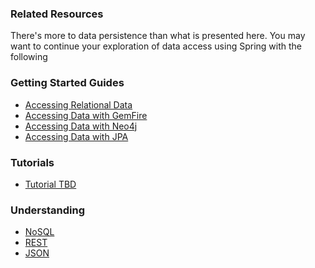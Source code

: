 ### Related Resources

There's more to data persistence than what is presented here. You may want to continue your exploration of data access using Spring with the following

### Getting Started Guides

* [Accessing Relational Data][gs-relational-data-access]
* [Accessing Data with GemFire][gs-accessing-data-gemfire]
* [Accessing Data with Neo4j][gs-accessing-data-neo4j]
* [Accessing Data with JPA][gs-accessing-data-jpa]

[gs-accessing-data-gemfire]: /guides/gs/accessing-data-gemfire/content
[gs-relational-data-access]: /guides/gs/relational-data-access/content
[gs-accessing-data-neo4j]: /guides/gs/accessing-data-neo4j/content
[gs-accessing-data-jpa]: /guides/gs/accessing-data-jpa/content

### Tutorials

* [Tutorial TBD][tut-tbd]

[tut-tbd]: /guides/tutorials/tbd

### Understanding

* [NoSQL][u-nosql]
* [REST][u-rest]
* [JSON][u-json]

[u-nosql]: /understanding/nosql
[u-rest]: /understanding/rest
[u-json]: /understanding/json
